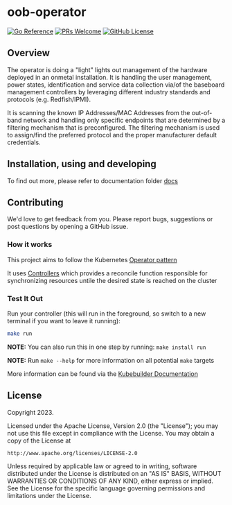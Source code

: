 # oob-operator
[![Go Reference](https://pkg.go.dev/badge/github.com/onmetal/controller-utils.svg)](https://pkg.go.dev/github.com/onmetal/controller-utils)
[![PRs Welcome](https://img.shields.io/badge/PRs-welcome-brightgreen.svg?style=flat-square)](http://makeapullrequest.com) 
[![GitHub License](https://img.shields.io/static/v1?label=License&message=Apache-2.0&color=blue&style=flat-square)](LICENSE)



## Overview
The operator is doing a "light" lights out management of the hardware deployed in an onmetal installation.
It is handling the user management, power states, identification and service data collection via/of the 
baseboard management controllers by leveraging different industry standards and protocols (e.g. Redfish/IPMI).   

It is scanning the known IP Addresses/MAC Addresses from the out-of-band network and handling only specific
endpoints that are determined by a filtering mechanism that is preconfigured. The filtering mechanism is used 
to assign/find the preferred protocol and the proper manufacturer default credentials.

## Installation, using and developing 
To find out more, please refer to documentation folder [docs](/docs)

## Contributing

We'd love to get feedback from you. Please report bugs, suggestions or post questions by opening a GitHub issue.

### How it works
This project aims to follow the Kubernetes [Operator pattern](https://kubernetes.io/docs/concepts/extend-kubernetes/operator/)

It uses [Controllers](https://kubernetes.io/docs/concepts/architecture/controller/) 
which provides a reconcile function responsible for synchronizing resources untile the desired state is reached on the cluster 

### Test It Out

Run your controller (this will run in the foreground, so switch to a new terminal if you want to leave it running):

```sh
make run
```

**NOTE:** You can also run this in one step by running: `make install run`

**NOTE:** Run `make --help` for more information on all potential `make` targets

More information can be found via the [Kubebuilder Documentation](https://book.kubebuilder.io/introduction.html)

## License

Copyright 2023.

Licensed under the Apache License, Version 2.0 (the "License");
you may not use this file except in compliance with the License.
You may obtain a copy of the License at

    http://www.apache.org/licenses/LICENSE-2.0

Unless required by applicable law or agreed to in writing, software
distributed under the License is distributed on an "AS IS" BASIS,
WITHOUT WARRANTIES OR CONDITIONS OF ANY KIND, either express or implied.
See the License for the specific language governing permissions and
limitations under the License.
